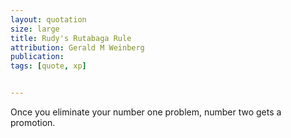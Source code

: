 ```yaml
---
layout: quotation
size: large
title: Rudy's Rutabaga Rule
attribution: Gerald M Weinberg
publication:
tags: [quote, xp]


---
```


Once you eliminate your number one problem, number two gets a promotion.
